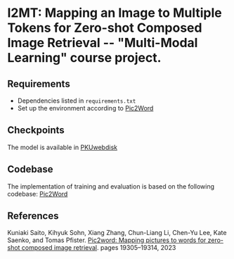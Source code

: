 # I2MT: Mapping an Image to Multiple Tokens for Zero-shot Composed Image Retrieval -- "Multi-Modal Learning" course project.
## Requirements
- Dependencies listed in `requirements.txt`
- Set up the environment according to [Pic2Word](https://github.com/google-research/composed_image_retrieval)

## Checkpoints
The model is available in [PKUwebdisk](https://disk.pku.edu.cn:443/link/891C53686A40F72524514E8CAD701931) 

## Codebase
The implementation of training and evaluation is based on the following codebase:
[Pic2Word](https://github.com/google-research/composed_image_retrieval)

## References
Kuniaki Saito, Kihyuk Sohn, Xiang Zhang, Chun-Liang Li, Chen-Yu Lee, Kate Saenko, and Tomas Pfister. [Pic2word: Mapping pictures to words for zero-shot composed image retrieval](https://arxiv.org/abs/2302.03084). pages 19305–19314, 2023